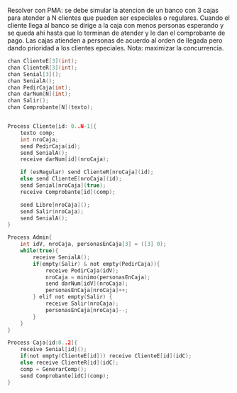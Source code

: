 Resolver con PMA: se debe simular la atencion de un banco con 3 cajas para atender a N clientes que pueden ser especiales o regulares. Cuando el cliente llega al banco se dirige a la caja con menos personas esperando y se queda ahi hasta que lo terminan de atender y le dan el comprobante de pago. Las cajas atienden a personas de acuerdo al orden de llegada pero dando prioridad a los clientes epeciales.
    Nota: maximizar la concurrencia.

``` C
chan ClienteE[3](int);
chan ClienteR[3](int);
chan Senial[3]();
chan SenialA();
chan PedirCaja(int);
chan darNum[N](int);
chan Salir();
chan Comprobante[N](texto);


Process Cliente[id: 0..N-1]{
    texto comp;
    int nroCaja;
    send PedirCaja(id);
    send SenialA();
    receive darNum[id](nroCaja);

    if (esRegular) send ClienteR[nroCaja](id);
    else send ClienteE[nroCaja](id);
    send Senial[nroCaja](true);
    receive Comprobante[id](comp);

    send Libre[nroCaja]();
    send Salir(nroCaja);
    send SenialA();
}

Process Admin{
    int idV, nroCaja, personasEnCaja[3] = ([3] 0);
    while(true){
        receive SenialA();
        if(empty(Salir) & not empty(PedirCaja)){
            receive PedirCaja(idV);
            nroCaja = minimo(personasEnCaja);
            send darNum[idV](nroCaja);
            personasEnCaja[nroCaja]++;
        } elif not empty(Salir) {
            receive Salir(nroCaja);
            personasEnCaja[nroCaja]--;
        }
    }
}

Process Caja[id:0..2]{
    receive Senial[id]();
    if(not empty(ClienteE[id])) receive ClienteE[id](idC);
    else receive ClienteR[id](idC);
    comp = GenerarComp();
    send Comprobante[idC](comp);
}
```